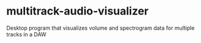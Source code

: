 # multitrack-audio-visualizer

Desktop program that visualizes volume and spectrogram data for multiple tracks in a DAW
